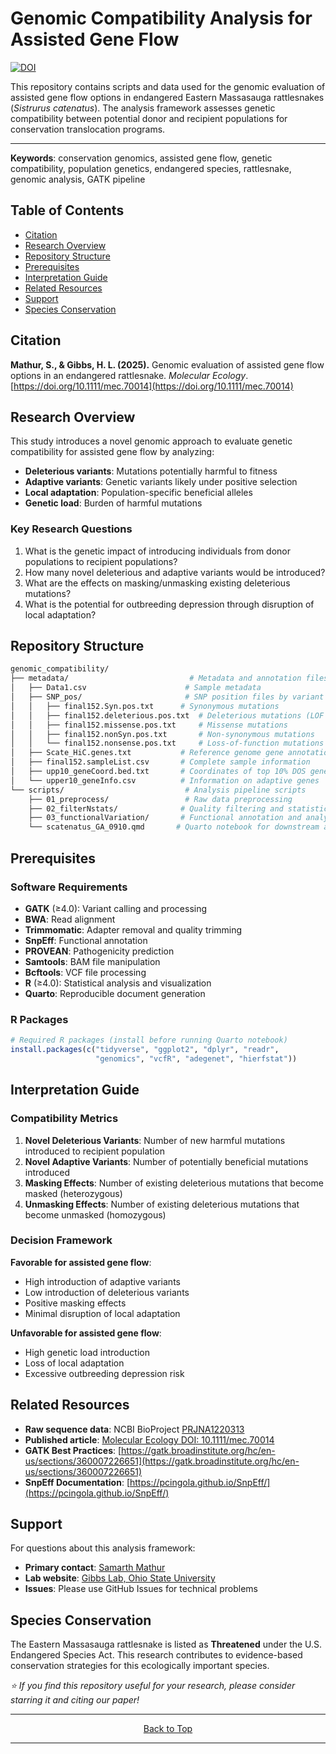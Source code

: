 # Genomic Compatibility Analysis for Assisted Gene Flow
[![DOI](https://img.shields.io/badge/DOI-10.1111%2Fmec.70014-blue)](https://doi.org/10.1111/mec.70014)

This repository contains scripts and data used for the genomic evaluation of assisted gene flow options in endangered Eastern Massasauga rattlesnakes (*Sistrurus catenatus*). The analysis framework assesses genetic compatibility between potential donor and recipient populations for conservation translocation programs.

---

**Keywords**: conservation genomics, assisted gene flow, genetic compatibility, population genetics, endangered species, rattlesnake, genomic analysis, GATK pipeline

## Table of Contents

- [Citation](#citation)
- [Research Overview](#research-overview)
- [Repository Structure](#repository-structure)
- [Prerequisites](#prerequisites)
- [Interpretation Guide](#interpretation-guide)
- [Related Resources](#related-resources)
- [Support](#support)
- [Species Conservation](#species-conservation)


## Citation

**Mathur, S., & Gibbs, H. L. (2025).** Genomic evaluation of assisted gene flow options in an endangered rattlesnake. *Molecular Ecology*. [https://doi.org/10.1111/mec.70014](https://doi.org/10.1111/mec.70014)


## Research Overview

This study introduces a novel genomic approach to evaluate genetic compatibility for assisted gene flow by analyzing:
- **Deleterious variants**: Mutations potentially harmful to fitness
- **Adaptive variants**: Genetic variants likely under positive selection
- **Local adaptation**: Population-specific beneficial alleles
- **Genetic load**: Burden of harmful mutations

### Key Research Questions
1. What is the genetic impact of introducing individuals from donor populations to recipient populations?
2. How many novel deleterious and adaptive variants would be introduced?
3. What are the effects on masking/unmasking existing deleterious mutations?
4. What is the potential for outbreeding depression through disruption of local adaptation?

## Repository Structure

```bash
genomic_compatibility/
├── metadata/                           # Metadata and annotation files
│   ├── Data1.csv                      # Sample metadata
│   ├── SNP_pos/                       # SNP position files by variant type
│   │   ├── final152.Syn.pos.txt      # Synonymous mutations
│   │   ├── final152.deleterious.pos.txt  # Deleterious mutations (LOF + PROVEAN damaging)
│   │   ├── final152.missense.pos.txt     # Missense mutations
│   │   ├── final152.nonSyn.pos.txt       # Non-synonymous mutations
│   │   └── final152.nonsense.pos.txt     # Loss-of-function mutations
│   ├── Scate_HiC.genes.txt           # Reference genome gene annotations
│   ├── final152.sampleList.csv       # Complete sample information
│   ├── upp10_geneCoord.bed.txt       # Coordinates of top 10% DOS genes (adaptive)
│   └── upper10_geneInfo.csv          # Information on adaptive genes
└── scripts/                           # Analysis pipeline scripts
    ├── 01_preprocess/                 # Raw data preprocessing
    ├── 02_filterNstats/              # Quality filtering and statistics
    ├── 03_functionalVariation/       # Functional annotation and analysis
    └── scatenatus_GA_0910.qmd       # Quarto notebook for downstream analysis
```


## Prerequisites

### Software Requirements
- **GATK** (≥4.0): Variant calling and processing
- **BWA**: Read alignment
- **Trimmomatic**: Adapter removal and quality trimming
- **SnpEff**: Functional annotation
- **PROVEAN**: Pathogenicity prediction
- **Samtools**: BAM file manipulation
- **Bcftools**: VCF file processing
- **R** (≥4.0): Statistical analysis and visualization
- **Quarto**: Reproducible document generation

### R Packages
```r
# Required R packages (install before running Quarto notebook)
install.packages(c("tidyverse", "ggplot2", "dplyr", "readr", 
                   "genomics", "vcfR", "adegenet", "hierfstat"))
```


## Interpretation Guide

### Compatibility Metrics

1. **Novel Deleterious Variants**: Number of new harmful mutations introduced to recipient population
2. **Novel Adaptive Variants**: Number of potentially beneficial mutations introduced
3. **Masking Effects**: Number of existing deleterious mutations that become masked (heterozygous)
4. **Unmasking Effects**: Number of existing deleterious mutations that become unmasked (homozygous)

### Decision Framework

**Favorable for assisted gene flow**:
- High introduction of adaptive variants
- Low introduction of deleterious variants
- Positive masking effects
- Minimal disruption of local adaptation

**Unfavorable for assisted gene flow**:
- High genetic load introduction
- Loss of local adaptation
- Excessive outbreeding depression risk

## Related Resources

- **Raw sequence data**: NCBI BioProject [PRJNA1220313](https://www.ncbi.nlm.nih.gov/bioproject/PRJNA1220313)
- **Published article**: [Molecular Ecology DOI: 10.1111/mec.70014](https://doi.org/10.1111/mec.70014)
- **GATK Best Practices**: [https://gatk.broadinstitute.org/hc/en-us/sections/360007226651](https://gatk.broadinstitute.org/hc/en-us/sections/360007226651)
- **SnpEff Documentation**: [https://pcingola.github.io/SnpEff/](https://pcingola.github.io/SnpEff/)

##  Support

For questions about this analysis framework:
- **Primary contact**: [Samarth Mathur](www.github.com/samarth8392)
- **Lab website**: [Gibbs Lab, Ohio State University](https://u.osu.edu/gibbslab/)
- **Issues**: Please use GitHub Issues for technical problems


## Species Conservation

The Eastern Massasauga rattlesnake is listed as **Threatened** under the U.S. Endangered Species Act. This research contributes to evidence-based conservation strategies for this ecologically important species.

*⭐ If you find this repository useful for your research, please consider starring it and citing our paper!*

<hr>
<p align="center">
	<a href="#genomic-compatibility-analysis-for-assisted-gene-flow">Back to Top</a>
</p>
<hr>


